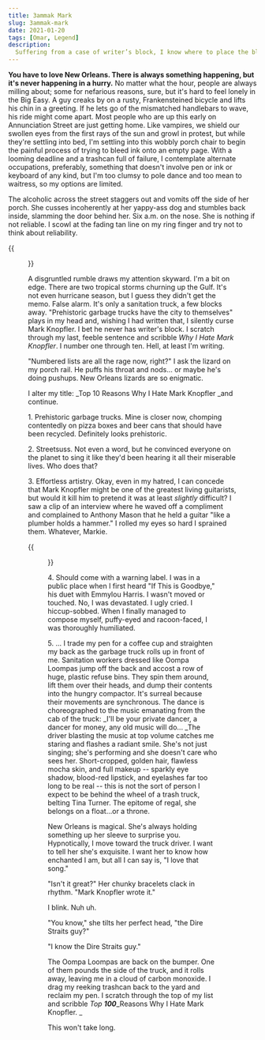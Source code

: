 ```yaml
---
title: 3ammak Mark
slug: 3ammak-mark
date: 2021-01-20
tags: [Omar, Legend]
description:
  Suffering from a case of writer’s block, I know where to place the blame, directly at Mark Knopfler’s feet
---
```


**You have to love New Orleans. There is always something happening, but it's never happening in a hurry.** No matter what the hour, people are always milling about; some for nefarious reasons, sure, but it's hard to feel lonely in the Big Easy. A guy creaks by on a rusty, Frankensteined bicycle and lifts his chin in a greeting. If he lets go of the mismatched handlebars to wave, his ride might come apart. Most people who are up this early on Annunciation Street are just getting home. Like vampires, we shield our swollen eyes from the first rays of the sun and growl in protest, but while they're settling into bed, I'm settling into this wobbly porch chair to begin the painful process of trying to bleed ink onto an empty page. With a looming deadline and a trashcan full of failure, I contemplate alternate occupations, preferably, something that doesn't involve pen or ink or keyboard of any kind, but I'm too clumsy to pole dance and too mean to waitress, so my options are limited. 

The alcoholic across the street staggers out and vomits off the side of her porch. She cusses incoherently at her yappy-ass dog and stumbles back inside, slamming the door behind her. Six a.m. on the nose. She is nothing if not reliable. I scowl at the fading tan line on my ring finger and try not to think about reliability. 

{{<figure src="/img/sultan.png" caption="CREDIT: Bob King/Redferns">}}


A disgruntled rumble draws my attention skyward. I'm a bit on edge. There are two tropical storms churning up the Gulf. It's not even hurricane season, but I guess they didn't get the memo. False alarm. It's only a sanitation truck, a few blocks away. "Prehistoric garbage trucks have the city to themselves" plays in my head and, wishing I had written that, I silently curse Mark Knopfler. I bet he never has writer's block.  I scratch through my last, feeble sentence and scribble _Why I Hate Mark Knopfler_. I number one through ten. Hell, at least I'm writing. 

"Numbered lists are all the rage now, right?" I ask the lizard on my porch rail. He puffs his throat and nods... or maybe he's doing pushups. New Orleans lizards are so enigmatic. 

I alter my title: _Top 10 Reasons Why I Hate Mark Knopfler _and continue. 

1\. Prehistoric garbage trucks. Mine is closer now, chomping contentedly on pizza boxes and beer cans that should have been recycled. Definitely looks prehistoric. 

2\. Streetsuss. Not even a word, but he convinced everyone on the planet to sing it like they'd been hearing it all their miserable lives. Who does that? 

3\. Effortless artistry. Okay, even in my hatred, I can concede that Mark Knopfler might be one of the greatest living guitarists, but would it kill him to pretend it was at least _slightly_ difficult? I saw a clip of an interview where he waved off a compliment and complained to Anthony Mason that he held a guitar "like a plumber holds a hammer." I rolled my eyes so hard I sprained them. Whatever, Markie. 

{{<figure src="/img/lulz.png" caption="CREDIT: Ebet Roberts/Redferns">}}


4\. Should come with a warning label. I was in a public place when I first heard "If This is Goodbye," his duet with Emmylou Harris. I wasn't moved or touched. No, I was devastated. I ugly cried. I hiccup-sobbed. When I finally managed to compose myself, puffy-eyed and racoon-faced, I was thoroughly humiliated. 

5\. ... I trade my pen for a coffee cup and straighten my back as the garbage truck rolls up in front of me. Sanitation workers dressed like Oompa Loompas jump off the back and accost a row of huge, plastic refuse bins. They spin them around, lift them over their heads, and dump their contents into the hungry compactor. It's surreal because their movements are synchronous. The dance is choreographed to the music emanating from the cab of the truck: _I'll be your private dancer, a dancer for money, any old music will do... _The driver blasting the music at top volume catches me staring and flashes a radiant smile. She's not just singing; she's performing and she doesn't care who sees her. Short-cropped, golden hair, flawless mocha skin, and full makeup -- sparkly eye shadow, blood-red lipstick, and eyelashes far too long to be real -- this is not the sort of person I expect to be behind the wheel of a trash truck, belting Tina Turner. The epitome of regal, she belongs on a float...or a throne. 

New Orleans is magical. She's always holding something up her sleeve to surprise you. Hypnotically, I move toward the truck driver. I want to tell her she's exquisite. I want her to know how enchanted I am, but all I can say is, "I love that song." 

"Isn't it great?" Her chunky bracelets clack in rhythm. "Mark Knopfler wrote it." 

I blink. Nuh uh. 

"You know," she tilts her perfect head, "the Dire Straits guy?" 

"I know the Dire Straits guy." 

The Oompa Loompas are back on the bumper. One of them pounds the side of the truck, and it rolls away, leaving me in a cloud of carbon monoxide. I drag my reeking trashcan back to the yard and reclaim my pen. I scratch through the top of my list and scribble _Top_ **_100_**_Reasons Why I Hate Mark Knopfler. _

This won't take long.